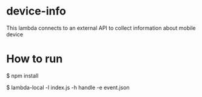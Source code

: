 # device-info
This lambda connects to an external API to collect information about mobile device
# How to run

$ npm install

$ lambda-local -l index.js -h handle -e event.json
